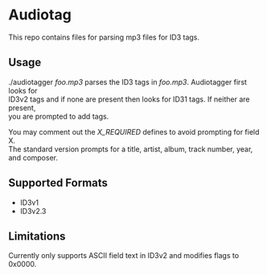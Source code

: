 # Audiotag

This repo contains files for parsing mp3 files for ID3 tags.

## Usage

./audiotagger *foo.mp3* parses the ID3 tags in *foo.mp3*. Audiotagger first looks for  
ID3v2 tags and if none are present then looks for ID31 tags.  If neither are present,  
you are prompted to add tags.

You may comment out the *X_REQUIRED* defines to avoid prompting for field X.  
The standard version prompts for a title, artist, album, track number, year, and composer.

## Supported Formats

* ID3v1
* ID3v2.3

## Limitations

Currently only supports ASCII field text in ID3v2 and modifies flags to 0x0000.